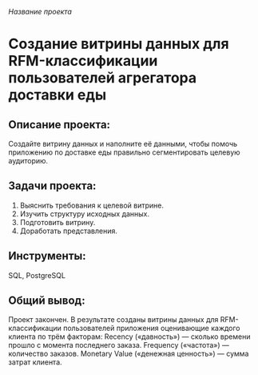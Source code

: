 *Название проекта*

# Создание витрины данных для RFM-классификации пользователей агрегатора доставки еды

## Описание проекта:

Создайте витрину данных и наполните её данными, чтобы помочь приложению по доставке еды правильно сегментировать целевую аудиторию.

## Задачи проекта:

1. Выяснить требования к целевой витрине.
2. Изучить структуру исходных данных.
3. Подготовить витрину.
4. Доработать представления.

## Инструменты:

SQL, PostgreSQL

## Общий вывод:

Проект закончен. В результате созданы витрины данных для RFM-классификации пользователей приложения оценивающие каждого клиента  по трём факторам: 
Recency («давность») — сколько времени прошло с момента последнего заказа.
Frequency («частота») — количество заказов.
Monetary Value («денежная ценность») — сумма затрат клиента.
